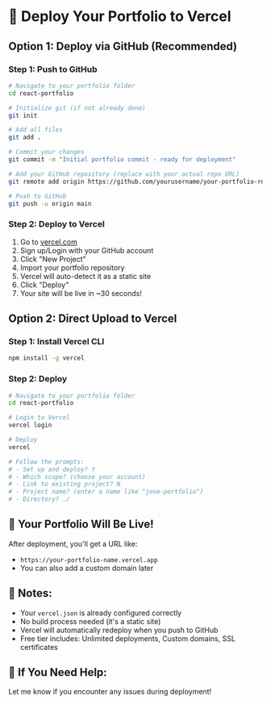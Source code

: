 # 🚀 Deploy Your Portfolio to Vercel

## Option 1: Deploy via GitHub (Recommended)

### Step 1: Push to GitHub
```bash
# Navigate to your portfolio folder
cd react-portfolio

# Initialize git (if not already done)
git init

# Add all files
git add .

# Commit your changes
git commit -m "Initial portfolio commit - ready for deployment"

# Add your GitHub repository (replace with your actual repo URL)
git remote add origin https://github.com/yourusername/your-portfolio-repo.git

# Push to GitHub
git push -u origin main
```

### Step 2: Deploy to Vercel
1. Go to [vercel.com](https://vercel.com)
2. Sign up/Login with your GitHub account
3. Click "New Project"
4. Import your portfolio repository
5. Vercel will auto-detect it as a static site
6. Click "Deploy"
7. Your site will be live in ~30 seconds!

## Option 2: Direct Upload to Vercel

### Step 1: Install Vercel CLI
```bash
npm install -g vercel
```

### Step 2: Deploy
```bash
# Navigate to your portfolio folder
cd react-portfolio

# Login to Vercel
vercel login

# Deploy
vercel

# Follow the prompts:
# - Set up and deploy? Y
# - Which scope? (choose your account)
# - Link to existing project? N
# - Project name? (enter a name like "jose-portfolio")
# - Directory? ./
```

## 🎯 Your Portfolio Will Be Live!

After deployment, you'll get a URL like:
- `https://your-portfolio-name.vercel.app`
- You can also add a custom domain later

## 📝 Notes:
- Your `vercel.json` is already configured correctly
- No build process needed (it's a static site)
- Vercel will automatically redeploy when you push to GitHub
- Free tier includes: Unlimited deployments, Custom domains, SSL certificates

## 🔧 If You Need Help:
Let me know if you encounter any issues during deployment!